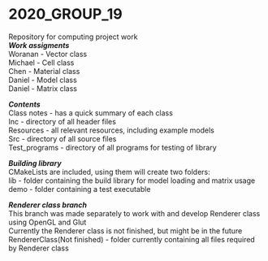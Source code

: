 # 2020_GROUP_19
Repository for computing project work</br>
***Work assigments***</br>
Woranan - Vector class</br>
Michael - Cell class</br>
Chen - Material class</br>
Daniel - Model class</br>
Daniel - Matrix class</br>

***Contents***</br>
Class notes - has a quick summary of each class</br>
Inc - directory of all header files</br>
Resources - all relevant resources, including example models</br>
Src - directory of all source files</br>
Test_programs - directory of all programs for testing of library</br>

***Building library***</br>
CMakeLists are included, using them will create two folders:</br>
lib - folder containing the build library for model loading and matrix usage</br>
demo - folder containing a test executable</br>

***Renderer class branch***</br>
This branch was made separately to work with and develop Renderer class using OpenGL and Glut</br>
Currently the Renderer class is not finished, but might be in the future</br>
RendererClass(Not finished) - folder currently containing all files required by Renderer class</br>
